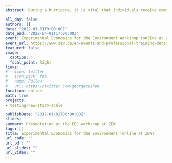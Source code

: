 ```yaml
---
abstract: During a hurricane, it is vital that individuals receive communications that are easy to process and provide sufficient information to allow informed hurricane evacuation decisions and prevent loss of life. Without satisfactory and complete information, an individual is likely to miscalculate their personal risk or even potentially be moved to inaction. However, much recent research has shown an over-reliance on the currently-utilized Saffir-Simpson Hurricane Wind Scale (SSHWS) despite the fact that it only captures one aspect of a hurricane (the wind threat). Communications campaigns have been attempting to bridge this divide by providing additional information, but the importance of a category cannot be escaped. As such, researchers have begun to formulate more holistic hurricane classification systems that account for water-based hazards, the biggest killer in hurricane events. These scales have not been previously tested on a large scale to determine their usability and clarity as a practical risk communication tool. This study will observe the efficacy of the Tropical Cyclone Severity Scale, or TCSS ([Bloemendaal et al., 2021](/publication/bloemendaal-2020/)), in practice and its viability as a wide-reaching communications tool. We will distribute a survey via an online survey tool within the TC-prone areas of the United States to adults. The design will utilize hypothetical TC events based on STORM ([Bloemendaal et al.,2020](https://doi.org/10.1038/s41597-020-0381-2)) to encourage evacuation roleplaying. The information gained from this study will be leveraged to influence emergency planning and risk communication in the formation of a nationwide scale that best serves the public.

all_day: false
authors: []
date: "2022-03-31T9:00:00Z"
date_end: "2022-04-01T17:00:00Z"
event: Experimental Economics for the Environment Workshop (online at ZEW)
event_url: https://www.zew.de/en/events-and-professional-training/detail/7th-online-workshop-on-experimental-economics-for-the-environment/3752?cHash=cd51f25ce633151a9a333062591ed003
featured: false
image:
  caption: ''
  focal_point: Right
links:
# - icon: twitter
#   icon_pack: fab
#   name: Follow
#   url: https://twitter.com/georgecushen
location: online
math: true
projects:
- testing-new-storm-scale

publishDate: "2017-01-01T00:00:00Z"
slides: 
summary: Presentation at the EEE workshop at ZEW
tags: []
title: Experimental Economics for the Environment (online at ZEW)
url_code: ""
url_pdf: ""
url_slides: ""
url_video: ""
---
```

